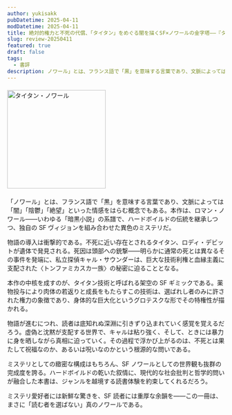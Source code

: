 ```yaml
---
author: yukisakk
pubDatetime: 2025-04-11
modDatetime: 2025-04-11
title: 絶対的権力と不死の代償、「タイタン」をめぐる闇を描くSF×ノワールの金字塔——『タイタン・ノワール』
slug: review-20250411
featured: true
draft: false
tags:
  - 書評
description: ノワール」とは、フランス語で「黒」を意味する言葉であり、文脈によっては「闇」「陰鬱」「絶望」といった情感をはらむ概念でもある。本作は、ロマン・ノワール——いわゆる「暗黒小説」の系譜で、ハードボイルドの伝統を継承しつつ、独自の SF ヴィジョンを組み合わせた異色のミステリだ。
---
```


<div style="margin: 20px 0">
<a href="https://www.amazon.co.jp/dp/4150124787/ref=nosim?tag=revbooks03-22" class="inline-block" style="margin: 0; padding: 0; border-width: 0;">     
<img class="inline-block" src="https://images-na.ssl-images-amazon.com/images/P/4150124655.09.LZZZZZZZ.jpg" alt="タイタン・ノワール" style="width: 228px; height: auto; border-radius: 0; margin: 0; padding: 0;">
</a>
</div>

「ノワール」とは、フランス語で「黒」を意味する言葉であり、文脈によっては「闇」「陰鬱」「絶望」といった情感をはらむ概念でもある。本作は、ロマン・ノワール——いわゆる「暗黒小説」の系譜で、ハードボイルドの伝統を継承しつつ、独自の SF ヴィジョンを組み合わせた異色のミステリだ。

物語の導入は衝撃的である。不死に近い存在とされるタイタン、ロディ・デビットが遺体で発見される。死因は頭部への銃撃——明らかに通常の死とは異なるその事件を発端に、私立探偵キャル・サウンダーは、巨大な技術利権と血縁主義に支配された〈トンファミカスカ一族〉の秘密に迫ることとなる。

本作の中核を成すのが、タイタン技術と呼ばれる架空の SF ギミックである。薬物投与により肉体の若返りと成長をもたらすこの技術は、選ばれし者のみに許された権力の象徴であり、身体的な巨大化というグロテスクな形でその特権性が描かれる。

物語が進むにつれ、読者は底知れぬ深淵に引きずり込まれていく感覚を覚えるだろう。虚偽と沈黙が支配する世界で、キャルは粘り強く、そして、ときには暴力に身を晒しながら真相に迫っていく。その過程で浮かび上がるのは、不死とは果たして祝福なのか、あるいは呪いなのかという根源的な問いである。

ミステリとしての緻密な構成はもちろん、SF ノワールとしての世界観も抜群の完成度を誇る。ハードボイルドの乾いた叙情に、現代的な社会批判と哲学的問いが融合した本書は、ジャンルを越境する読書体験を約束してくれるだろう。

ミステリ愛好者には新鮮な驚きを、SF 読者には重厚な余韻を——この一冊は、まさに「読む者を選ばない」真のノワールである。
